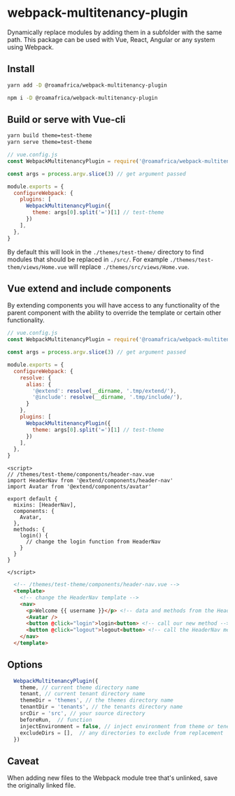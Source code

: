 # webpack-multitenancy-plugin

Dynamically replace modules by adding them in a subfolder with the same path. This package can be used with Vue, React, Angular or any system using Webpack.

## Install

```bash
yarn add -D @roamafrica/webpack-multitenancy-plugin

npm i -D @roamafrica/webpack-multitenancy-plugin
```

## Build or serve with Vue-cli

```bash
yarn build theme=test-theme
yarn serve theme=test-theme
```

```js
// vue.config.js
const WebpackMultitenancyPlugin = require('@roamafrica/webpack-multitenancy-plugin')

const args = process.argv.slice(3) // get argument passed

module.exports = {
  configureWebpack: {
    plugins: [
      WebpackMultitenancyPlugin({
        theme: args[0].split('=')[1] // test-theme
      })
    ],
  },
}
```

By default this will look in the `./themes/test-theme/` directory to find modules that should be replaced in `./src/`.
For example `./themes/test-them/views/Home.vue` will replace  `./themes/src/views/Home.vue`.

## Vue extend and include components

By extending components you will have access to any functionality of the parent component with the ability to override the template or certain other functionality.

```js
// vue.config.js
const WebpackMultitenancyPlugin = require('@roamafrica/webpack-multitenancy-plugin')

const args = process.argv.slice(3) // get argument passed

module.exports = {
  configureWebpack: {
    resolve: {
      alias: {
        '@extend': resolve(__dirname, '.tmp/extend/'),
        '@include': resolve(__dirname, '.tmp/include/'),
      }
    },
    plugins: [
      WebpackMultitenancyPlugin({
        theme: args[0].split('=')[1] // test-theme
      })
    ],
  },
}
```

```vue
<script>
// /themes/test-theme/components/header-nav.vue
import HeaderNav from '@extend/components/header-nav'
import Avatar from '@extend/components/avatar'

export default {
  mixins: [HeaderNav],
  components: {
    Avatar,
  },
  methods: {
    login() {
      // change the login function from HeaderNav
    }
  }
}

</script>
```

```html
  <!-- /themes/test-theme/components/header-nav.vue -->
  <template>
    <!-- change the HeaderNav template -->
    <nav>
      <p>Welcome {{ username }}</p> <!-- data and methods from the HeaderNav is still available and reactive -->
      <Avatar />
      <button @click="login">login<button> <!-- call our new method -->
      <button @click="logout">logout<button> <!-- call the HeaderNav method -->
    </nav>
  </template>
```

## Options

```js
  WebpackMultitenancyPlugin({
    theme, // current theme directory name
    tenant, // current tenant directory name
    themeDir = 'themes', // the themes directory name
    tenantDir = 'tenants', // the tenants directory name
    srcDir = 'src', // your source directory
    beforeRun,  // function
    injectEnvironment = false, // inject environment from theme or tenent
    excludeDirs = [],  // any directories to exclude from replacement
  })
```

## Caveat

When adding new files to the Webpack module tree that's unlinked, save the originally linked file.

